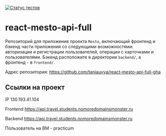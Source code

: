 [![Статус тестов](../../actions/workflows/tests.yml/badge.svg)](../../actions/workflows/tests.yml)

# react-mesto-api-full
Репозиторий для приложения проекта `Mesto`, включающий фронтенд и бэкенд части приложения со следующими возможностями: авторизации и регистрации пользователей, операции с карточками и пользователями. Бэкенд расположите в директории `backend/`, а фронтенд - в `frontend/`. 

Адрес репозитория: https://github.com/taniauvya/react-mesto-api-full-gha

## Ссылки на проект

IP 130.193.41.104

Frontend https://api.travel.students.nomoredomainsmonster.ru

Backend https://api.travel.students.nomoredomainsmonster.ru

Пользователь на ВМ - practicum
